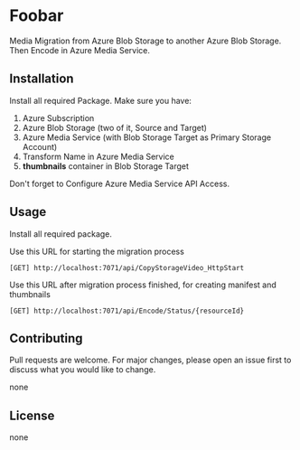 # Foobar

Media Migration from Azure Blob Storage to another Azure Blob Storage. Then Encode in Azure Media Service.

## Installation

Install all required Package.
Make sure you have:
1. Azure Subscription
2. Azure Blob Storage (two of it, Source and Target)
3. Azure Media Service (with Blob Storage Target as Primary Storage Account)
4. Transform Name in Azure Media Service
5. **thumbnails** container in Blob Storage Target

Don't forget to Configure Azure Media Service API Access.


## Usage

Install all required package.

Use this URL for starting the migration process
```url
[GET] http://localhost:7071/api/CopyStorageVideo_HttpStart
```

Use this URL after migration process finished, for creating manifest and thumbnails
```url
[GET] http://localhost:7071/api/Encode/Status/{resourceId}
```

## Contributing
Pull requests are welcome. For major changes, please open an issue first to discuss what you would like to change.

none

## License
none